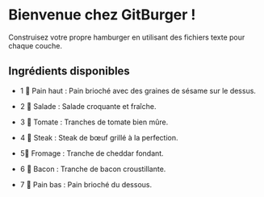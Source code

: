 # **Bienvenue chez GitBurger !**
Construisez votre propre hamburger en utilisant des fichiers texte pour chaque couche.

## **Ingrédients disponibles**
- 1 🥯 Pain haut : Pain brioché avec des graines de sésame sur le dessus.

- 2 🥬 Salade : Salade croquante et fraîche.

- 3 🍅 Tomate : Tranches de tomate bien mûre.

- 4 🥩 Steak : Steak de bœuf grillé à la perfection.

- 5🧀 Fromage : Tranche de cheddar fondant.

- 6 🥓 Bacon : Tranche de bacon croustillante.

- 7 🍞 Pain bas : Pain brioché du dessous.

